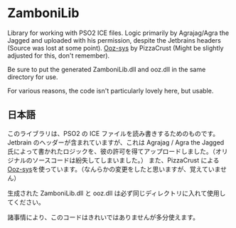 # ZamboniLib

Library for working with PSO2 ICE files.
Logic primarily by Agrajag/Agra the Jagged and uploaded with his permission, despite the Jetbrains headers (Source was lost at some point).
[Ooz-sys](https://github.com/PizzaCrust/ooz-sys) by PizzaCrust (Might be slightly adjusted for this, don't remember).

Be sure to put the generated ZamboniLib.dll and ooz.dll in the same directory for use.

For various reasons, the code isn't particularly lovely here, but usable.

## 日本語

このライブラリは、PSO2 の ICE ファイルを読み書きするためのものです。
Jetbrain のヘッダーが含まれていますが、これは Agrajag / Agra the Jagged 氏によって書かれたロジックを、彼の許可を得てアップロードしました。（オリジナルのソースコードは紛失してしまいました。）
また、PizzaCrust による[Ooz-sys](https://github.com/PizzaCrust/ooz-sys)を使っています。（なんらかの変更をしたと思いますが、覚えていません）

生成された ZamboniLib.dll と ooz.dll は必ず同じディレクトリに入れて使用してください。

諸事情により、このコードはきれいではありませんが多分使えます。
